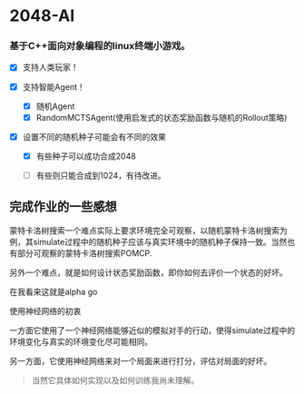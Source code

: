# 2048-AI



### 基于C++面向对象编程的linux终端小游戏。

- [x] 支持人类玩家！

- [x] 支持智能Agent！
  - [x]  随机Agent
  - [x]  RandomMCTSAgent(使用启发式的状态奖励函数与随机的Rollout策略)
- [x] 设置不同的随机种子可能会有不同的效果
  - [x] 有些种子可以成功合成2048
  - [ ] 有些则只能合成到1024，有待改进。



## 完成作业的一些感想

蒙特卡洛树搜索一个难点实际上要求环境完全可观察，以随机蒙特卡洛树搜索为例，其simulate过程中的随机种子应该与真实环境中的随机种子保持一致。当然也有部分可观察的蒙特卡洛树搜索POMCP.

另外一个难点，就是如何设计状态奖励函数，即你如何去评价一个状态的好坏。

在我看来这就是alpha go

使用神经网络的初衷



一方面它使用了一个神经网络能够近似的模拟对手的行动，使得simulate过程中的环境变化与真实的环境变化尽可能相同。

另一方面，它使用神经网络来对一个局面来进行打分，评估对局面的好坏。

> 当然它具体如何实现以及如何训练我尚未理解。